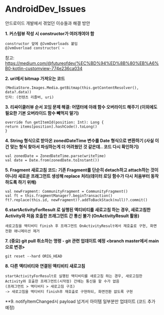 # AndroidDev_Issues
안드로이드 개발에서 겪었던 이슈들과 해결 방안


**1. 커스텀뷰 작성 시 constructor가 여러개여야 함**  
```
constructor 앞에 @JvmOverloads 붙임  
@JvmOverload constructor( ~  
```   
참고: https://medium.com/@futureofdev/%EC%BD%94%ED%8B%80%EB%A6%B0-kotlin-customview-774e236ca034
   

**2. uri에서 bitmap 가져오는 코드** 
```
(MediaStore.Images.Media.getBitmap(this.getContentResolver(), data?.data))  
인자: (컨텐츠 리졸버, uri)
```
         
      
**3. 리싸이클러뷰 순서 꼬임 문제 해결: 어댑터에 아래 함수 오버라이드 해주기 (이외에도 필요한 기본 오버라이드 함수 빼먹지 말기)**
```
override fun getItemId(position: Int): Long {  
return items[position].hashCode().toLong()  
} 
```      
      

**4. String 형식으로 받아온 zonedDateTime 변수를 Date 형식으로 변환하기 (사실 이건 맞는 형식 찾아서 파싱하는게 더 어려웠던 것 같은데.. 코드 다시 확인하기)**
```
val zonedDate = ZonedDateTime.parse(writeTime)  
val date = Date.from(zonedDate.toInstant())
```
      
   
**5. Fragment 새로고침 코드: 기존 Fragment를 단순히 detach하고 attach하는 것이 아니라 새로운 프래그먼트 생성해 replace 처리(데이터 로딩 함수가 다시 처음부터 동작하도록 하기 위해)**
```
val newFragment: CommunityFragment = CommunityFragment()  
val ft = this.fragmentManager?.beginTransaction()  
ft?.replace(this.id, newFragment)?.addToBackStack(null)?.commit()  
```
      
     
 **6.startActivityForResult 로 실행된 액티비티를 새로고침 하는 경우, 새로고침한 Activity와 처음 호출한 프래그먼트 간 통신 불가 (OnActivityResult 활용)**   
```
새로고침을 액티비티 finish 후 프래그먼트 OnActivityResult에서 재호출로 구현, 화면전환 애니메이션 제거  
```


 **7. (중요) git pull 취소하는 명령 - git 관련 업데이트 예정 <branch master에서 main으로 변경>**  
 ```  
 git reset --hard ORIG_HEAD  
 ```  
 
  
  **8. 다른 액티비티와 연결된 액티비티 새로고침**  
 ```  
 startActivityForResult로 실행된 액티비티를 새로고침 하는 경우, 새로고침한 Activity와 호출한 프래그먼트(시작점) 간에는 통신을 할 수가 없음  
 (프래그먼트 > 액티비티 > 새로고침 구조)   
 -> 새로고침을 액티비티 finish후 재호출로 구현하되, 화면전환 없도록 구현   
 ```  
 
 
  **9. notifyItemChanged시 payload 넘겨서 아이템 일부분만 업데이트 (코드 추가 예정)  
 ```  
 
 ```  
 
 
 

